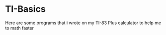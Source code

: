 # TI-Basics
Here are some programs that i wrote on my TI-83 Plus calculator to help me to math faster
